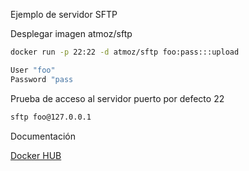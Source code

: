 Ejemplo de servidor SFTP

Desplegar imagen atmoz/sftp

```sh
docker run -p 22:22 -d atmoz/sftp foo:pass:::upload
```

```sh
User "foo" 
Password "pass
```

Prueba de acceso al servidor puerto por defecto 22

```sh
sftp foo@127.0.0.1
```

Documentación

[Docker HUB](https://hub.docker.com/r/atmoz/sftp/)
